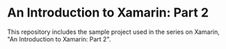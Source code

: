 An Introduction to Xamarin: Part 2
==================================
This repository includes the sample project used in the series on Xamarin, "An Introduction to Xamarin: Part 2".
